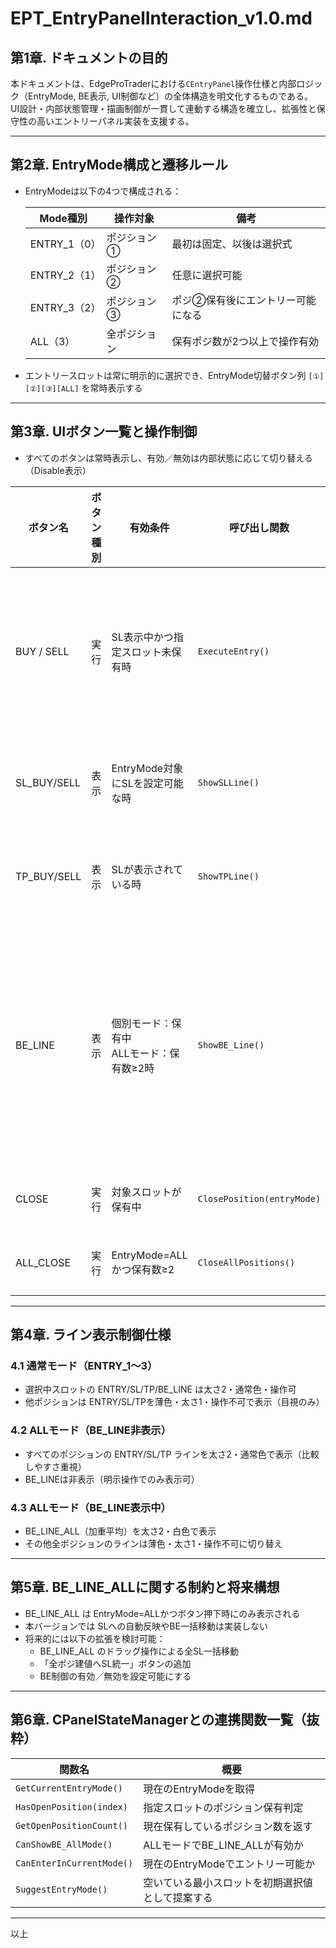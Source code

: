 # EPT_EntryPanelInteraction_v1.0.md

## 第1章. ドキュメントの目的

本ドキュメントは、EdgeProTraderにおける`CEntryPanel`操作仕様と内部ロジック（EntryMode, BE表示, UI制御など）の全体構造を明文化するものである。  
UI設計・内部状態管理・描画制御が一貫して連動する構造を確立し、拡張性と保守性の高いエントリーパネル実装を支援する。

---

## 第2章. EntryMode構成と遷移ルール

- EntryModeは以下の4つで構成される：

  | Mode種別       | 操作対象         | 備考                           |
  |----------------|------------------|--------------------------------|
  | ENTRY_1（0）   | ポジション①       | 最初は固定、以後は選択式          |
  | ENTRY_2（1）   | ポジション②       | 任意に選択可能                  |
  | ENTRY_3（2）   | ポジション③       | ポジ②保有後にエントリー可能になる  |
  | ALL（3）       | 全ポジション       | 保有ポジ数が2つ以上で操作有効     |

- エントリースロットは常に明示的に選択でき、EntryMode切替ボタン列 `[①][②][③][ALL]` を常時表示する

---

## 第3章. UIボタン一覧と操作制御

- すべてのボタンは常時表示し、有効／無効は内部状態に応じて切り替える（Disable表示）

| ボタン名     | ボタン種別 | 有効条件                               | 呼び出し関数              | 備考                                 |
|--------------|-------------|------------------------------------------|---------------------------|--------------------------------------|
| BUY / SELL   | 実行       | SL表示中かつ指定スロット未保有時           | `ExecuteEntry()`          | ポジ1〜3モード時のみ有効             |
| SL_BUY/SELL  | 表示       | EntryMode対象にSLを設定可能な時            | `ShowSLLine()`            | 保有前でも可                         |
| TP_BUY/SELL  | 表示       | SLが表示されている時                      | `ShowTPLine()`            | 保有前でも可                         |
| BE_LINE      | 表示       | 個別モード：保有中<br>ALLモード：保有数≥2時 | `ShowBE_Line()`           | モードによってラインの種類が変化     |
| CLOSE        | 実行       | 対象スロットが保有中                     | `ClosePosition(entryMode)`| 個別決済                            |
| ALL_CLOSE    | 実行       | EntryMode=ALLかつ保有数≥2               | `CloseAllPositions()`     | 一括決済                            |

---

## 第4章. ライン表示制御仕様

### 4.1 通常モード（ENTRY_1〜3）

- 選択中スロットの ENTRY/SL/TP/BE_LINE は太さ2・通常色・操作可
- 他ポジションは ENTRY/SL/TPを薄色・太さ1・操作不可で表示（目視のみ）

### 4.2 ALLモード（BE_LINE非表示）

- すべてのポジションの ENTRY/SL/TP ラインを太さ2・通常色で表示（比較しやすさ重視）
- BE_LINEは非表示（明示操作でのみ表示可）

### 4.3 ALLモード（BE_LINE表示中）

- BE_LINE_ALL（加重平均）を太さ2・白色で表示
- その他全ポジションのラインは薄色・太さ1・操作不可に切り替え

---

## 第5章. BE_LINE_ALLに関する制約と将来構想

- BE_LINE_ALL は EntryMode=ALLかつボタン押下時にのみ表示される
- 本バージョンでは SLへの自動反映やBE一括移動は実装しない
- 将来的には以下の拡張を検討可能：
  - BE_LINE_ALL のドラッグ操作による全SL一括移動
  - 「全ポジ建値へSL統一」ボタンの追加
  - BE制御の有効／無効を設定可能にする

---

## 第6章. CPanelStateManagerとの連携関数一覧（抜粋）

| 関数名                      | 概要                                  |
|-----------------------------|---------------------------------------|
| `GetCurrentEntryMode()`     | 現在のEntryModeを取得                  |
| `HasOpenPosition(index)`    | 指定スロットのポジション保有判定       |
| `GetOpenPositionCount()`    | 現在保有しているポジション数を返す     |
| `CanShowBE_AllMode()`       | ALLモードでBE_LINE_ALLが有効か         |
| `CanEnterInCurrentMode()`   | 現在のEntryModeでエントリー可能か       |
| `SuggestEntryMode()`        | 空いている最小スロットを初期選択値として提案する |

---

以上
